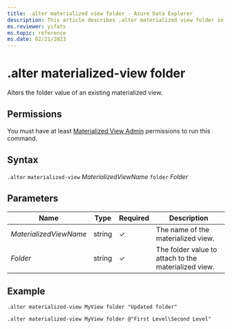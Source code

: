 ```yaml
---
title: .alter materialized view folder - Azure Data Explorer
description: This article describes .alter materialized view folder in Azure Data Explorer.
ms.reviewer: yifats
ms.topic: reference
ms.date: 02/21/2023
---
```

# .alter materialized-view folder

Alters the folder value of an existing materialized view. 

## Permissions

You must have at least [Materialized View Admin](../access-control/role-based-access-control.md) permissions to run this command.

## Syntax

`.alter` `materialized-view` *MaterializedViewName* `folder` *Folder*

## Parameters

| Name | Type | Required | Description |
|--|--|--|--|
|*MaterializedViewName*|string|&check;|The name of the materialized view.|
|*Folder*|string|&check;|The folder value to attach to the materialized view.|

## Example

```kusto
.alter materialized-view MyView folder "Updated folder"
```

```kusto
.alter materialized-view MyView folder @"First Level\Second Level"
```
